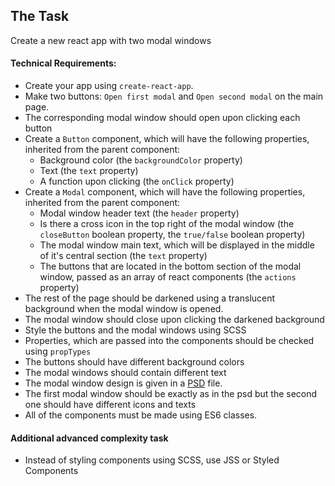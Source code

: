## The Task

Create a new react app with two modal windows

#### Technical Requirements: 
- Create your app using `create-react-app`.
- Make two buttons: `Open first modal` and `Open second modal` on the main page.
- The corresponding modal window should open upon clicking each button
- Create a `Button` component, which will have the following properties, inherited from the parent component:
  - Background color (the `backgroundColor` property)
  - Text (the `text` property)
  - A function upon clicking (the `onClick` property)
- Create a `Modal` component, which will have the following properties, inherited from the parent component:
  - Modal window header text (the `header` property)
  - Is there a cross icon in the top right of the modal window (the `closeButton` boolean property, the `true/false` boolean property)
  - The modal window main text, which will be displayed in the middle of it's central section (the `text` property)
  - The buttons that are located in the bottom section of the modal window, passed as an array of react components (the `actions` property)
- The rest of the page should be darkened using a translucent background when the modal window is opened.
- The modal window should close upon clicking the darkened background
- Style the buttons and the modal windows using SCSS
- Properties, which are passed into the components should be checked using `propTypes`
- The buttons should have different background colors
- The modal windows should contain different text
- The modal window design is given in a [PSD](./modal-window.psd) file.
- The first modal window should be exactly as in the psd but the second one should have different icons and texts
- All of the components must be made using ES6 classes.

#### Additional advanced complexity task
- Instead of styling components using SCSS, use JSS or Styled Components
